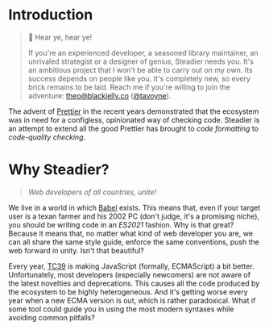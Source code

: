 # Introduction

> :mega: Hear ye, hear ye!
>
> If you're an experienced developer, a seasoned library maintainer, an unrivaled strategist or a designer of genius, Steadier needs you. It's an ambitious project that I won't be able to carry out on my own. Its success depends on people like you. It's completely new, so every brick remains to be laid. Reach me if you're willing to join the adventure: [theo@blackjelly.co](mailto:theo@blackjelly.co) ([@tavoyne](https://github.com/tavoyne)).

The advent of [Prettier](https://prettier.io/) in the recent years demonstrated that the ecosystem was in need for a configless, opinionated way of checking code. Steadier is an attempt to extend all the good Prettier has brought to _code formatting_ to _code-quality checking_.

# Why Steadier?

> _Web developers of all countries, unite!_

We live in a world in which [Babel](https://babeljs.io/) exists. This means that, even if your target user is a texan farmer and his 2002 PC (don't judge, it's a promising niche), you should be writing code in an _ES2021_ fashion. Why is that great? Because it means that, no matter what kind of web developer you are, we can all share the same style guide, enforce the same conventions, push the web forward in unity. Isn't that beautiful?

Every year, [TC39](https://tc39.es/) is making JavaScript (formally, ECMAScript) a bit better. Unfortunately, most developers (especially newcomers) are not aware of the latest novelties and deprecations. This causes all the code produced by the ecosystem to be highly heterogeneous. And it's getting worse every year when a new ECMA version is out, which is rather paradoxical. What if some tool could guide you in using the most modern syntaxes while avoiding common pitfalls?
